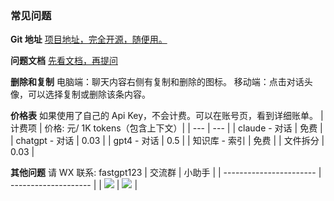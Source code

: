 ### 常见问题

**Git 地址**
[项目地址，完全开源，随便用。](https://github.com/c121914yu/FastGPT)

**问题文档**
[先看文档，再提问](https://kjqvjse66l.feishu.cn/docx/HtrgdT0pkonP4kxGx8qcu6XDnGh)

**删除和复制**
电脑端：聊天内容右侧有复制和删除的图标。
移动端：点击对话头像，可以选择复制或删除该条内容。

**价格表**
如果使用了自己的 Api Key，不会计费。可以在账号页，看到详细账单。
| 计费项 | 价格: 元/ 1K tokens（包含上下文）|
| --- | --- |
| claude - 对话 | 免费 |
| chatgpt - 对话 | 0.03 |
| gpt4 - 对话 | 0.5 |
| 知识库 - 索引 | 免费 |
| 文件拆分 | 0.03 |

**其他问题**
请 WX 联系: fastgpt123
| 交流群 | 小助手 |
| ----------------------- | -------------------- |
| ![](/imgs/wxqun300.jpg) | ![](/imgs/wx300.jpg) |
